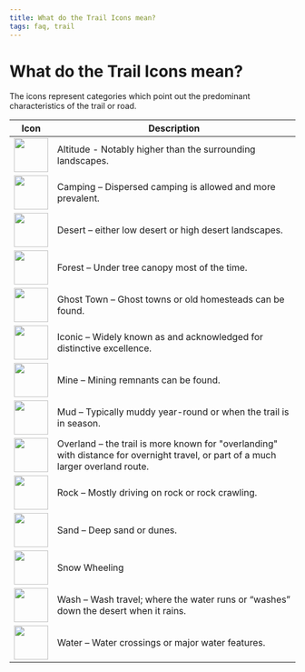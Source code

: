 ```yaml
---
title: What do the Trail Icons mean?
tags: faq, trail
--- 
```


# What do the Trail Icons mean?

The icons represent categories which point out 
the predominant characteristics of the trail or road.

| Icon | Description |
| ---- | ----------- |
| <img src="https://trailsoffroad.github.io/ios-support-docs/Images/trail-icons/altitude.png" width="60"> | Altitude - Notably higher than the surrounding landscapes.|
| <img src="https://trailsoffroad.github.io/ios-support-docs/Images/trail-icons/camping.png" width="60"> | Camping – Dispersed camping is allowed and more prevalent.|
| <img src="https://trailsoffroad.github.io/ios-support-docs/Images/trail-icons/desert.png" width="60"> | Desert – either low desert or high desert landscapes. |
| <img src="https://trailsoffroad.github.io/ios-support-docs/Images/trail-icons/forest.png" width="60"> | Forest – Under tree canopy most of the time. |
| <img src="https://trailsoffroad.github.io/ios-support-docs/Images/trail-icons/ghost.png" width="60"> | Ghost Town – Ghost towns or old homesteads can be found. |
| <img src="https://trailsoffroad.github.io/ios-support-docs/Images/trail-icons/iconic.png" width="60"> | Iconic – Widely known as and acknowledged for distinctive excellence. |
| <img src="https://trailsoffroad.github.io/ios-support-docs/Images/trail-icons/mine.png" width="60"> | Mine – Mining remnants can be found. |
| <img src="https://trailsoffroad.github.io/ios-support-docs/Images/trail-icons/mud.png" width="60"> | Mud – Typically muddy year-round or when the trail is in season. |
| <img src="https://trailsoffroad.github.io/ios-support-docs/Images/trail-icons/overland.png" width="60"> | Overland – the trail is more known for "overlanding" with distance for overnight travel, or part of a much larger overland route. |
| <img src="https://trailsoffroad.github.io/ios-support-docs/Images/trail-icons/rock.png" width="60"> | Rock – Mostly driving on rock or rock crawling. |
| <img src="https://trailsoffroad.github.io/ios-support-docs/Images/trail-icons/sand.png" width="60"> | Sand – Deep sand or dunes. |
| <img src="https://trailsoffroad.github.io/ios-support-docs/Images/trail-icons/snow.png" width="60"> | Snow Wheeling |
| <img src="https://trailsoffroad.github.io/ios-support-docs/Images/trail-icons/wash.png" width="60"> | Wash – Wash travel; where the water runs or “washes” down the desert when it rains. |
| <img src="https://trailsoffroad.github.io/ios-support-docs/Images/trail-icons/water.png" width="60"> | Water – Water crossings or major water features. |







